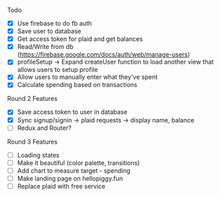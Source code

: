 Todo

- [x] Use firebase to do fb auth
- [x] Save user to database
- [x] Get access token for plaid and get balances
- [x] Read/Write from db (https://firebase.google.com/docs/auth/web/manage-users)
- [x] profileSetup -> Expand createUser function to load another view that allows users to setup profile
- [x] Allow users to manually enter what they've spent
- [x] Calculate spending based on transactions

Round 2 Features
- [x] Save access token to user in database
- [x] Sync signup/signin -> plaid requests -> display name, balance
- [ ] Redux and Router?

Round 3 Features
- [ ] Loading states
- [ ] Make it beautiful (color palette, transitions)
- [ ] Add chart to measure target - spending
- [ ] Make landing page on hellopiggy.fun
- [ ] Replace plaid with free service
